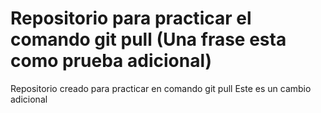 # Repositorio para practicar el comando git pull (Una frase esta como prueba adicional)
Repositorio creado para practicar en comando git pull
Este es un cambio adicional
